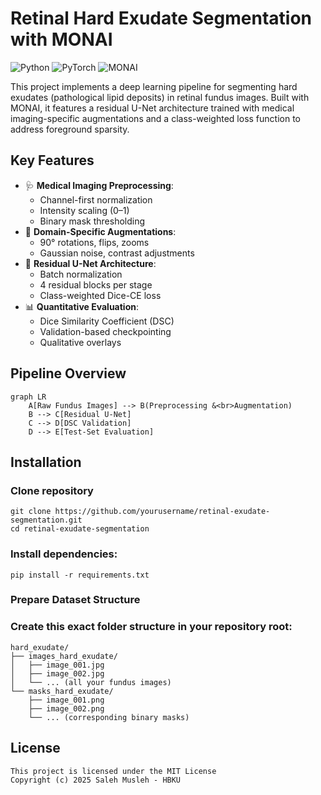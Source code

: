 # Retinal Hard Exudate Segmentation with MONAI

![Python](https://img.shields.io/badge/Python-3.11%2B-blue)
![PyTorch](https://img.shields.io/badge/PyTorch-1.12%2B-orange)
![MONAI](https://img.shields.io/badge/MONAI-1.1%2B-brightgreen)

This project implements a deep learning pipeline for segmenting hard exudates (pathological lipid deposits) in retinal fundus images. Built with MONAI, it features a residual U-Net architecture trained with medical imaging-specific augmentations and a class-weighted loss function to address foreground sparsity.

## Key Features
- 🩺 **Medical Imaging Preprocessing**:  
  - Channel-first normalization  
  - Intensity scaling (0–1)  
  - Binary mask thresholding  
- 🔁 **Domain-Specific Augmentations**:  
  - 90° rotations, flips, zooms  
  - Gaussian noise, contrast adjustments  
- 🧠 **Residual U-Net Architecture**:  
  - Batch normalization  
  - 4 residual blocks per stage  
  - Class-weighted Dice-CE loss  
- 📊 **Quantitative Evaluation**:  
  - Dice Similarity Coefficient (DSC)  
  - Validation-based checkpointing  
  - Qualitative overlays  

## Pipeline Overview
```mermaid
graph LR
    A[Raw Fundus Images] --> B(Preprocessing &<br>Augmentation)
    B --> C[Residual U-Net]
    C --> D[DSC Validation]
    D --> E[Test-Set Evaluation]
```
## Installation
### Clone repository
```
git clone https://github.com/yourusername/retinal-exudate-segmentation.git
cd retinal-exudate-segmentation
```
### Install dependencies:
```
pip install -r requirements.txt
```
### Prepare Dataset Structure
### Create this exact folder structure in your repository root:
```
hard_exudate/
├── images_hard_exudate/
│   ├── image_001.jpg
│   ├── image_002.jpg
│   └── ... (all your fundus images)
└── masks_hard_exudate/
    ├── image_001.png
    ├── image_002.png
    └── ... (corresponding binary masks)
```
## License
```
This project is licensed under the MIT License
Copyright (c) 2025 Saleh Musleh - HBKU
```
